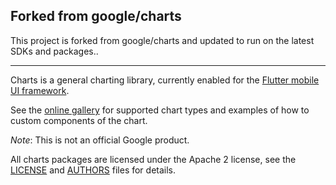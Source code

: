 ## Forked from google/charts

This project is forked from google/charts and updated to run on the latest SDKs and packages..

---

Charts is a general charting library, currently enabled for the
[Flutter mobile UI framework](https://flutter.io).

See the [online gallery](https://google.github.io/charts/flutter/gallery.html) for supported chart
types and examples of how to custom components of the chart.

*Note*: This is not an official Google product.

All charts packages are licensed under the Apache 2 license, see the
[LICENSE](LICENSE) and [AUTHORS](AUTHORS) files for details.
